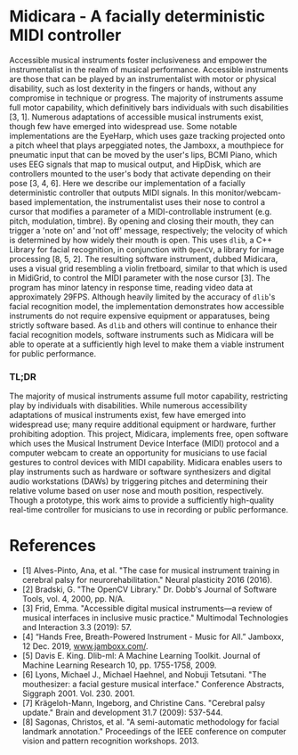 # Midicara - A facially deterministic MIDI controller

Accessible musical instruments foster inclusiveness and empower the instrumentalist in the realm of musical performance. Accessible instruments are those that can be played by an instrumentalist with motor or physical disability, such as lost dexterity in the fingers or hands, without any compromise in technique or progress. The majority of instruments assume full motor capability, which definitively bars individuals with such disabilities [3, 1]. Numerous adaptations of accessible musical instruments exist, though few have emerged into widespread use. Some notable implementations are the EyeHarp, which uses gaze tracking projected onto a pitch wheel that plays arpeggiated notes, the Jamboxx, a mouthpiece for pneumatic input that can be moved by the user's lips, BCMI Piano, which uses EEG signals that map to musical output, and HipDisk, which are controllers mounted to the user's body that activate depending on their pose [3, 4, 6]. Here we describe our implementation of a facially deterministic controller that outputs MIDI signals. In this monitor/webcam-based implementation, the instrumentalist uses their nose to control a cursor that modifies a parameter of a MIDI-controllable instrument (e.g. pitch, modulation, timbre). By opening and closing their mouth, they can trigger a 'note on' and 'not off' message, respectively; the velocity of which is determined by how widely their mouth is open. This uses `dlib`, a C++ Library for facial recognition, in conjunction with `OpenCV`, a library for image processing [8, 5, 2]. The resulting software instrument, dubbed Midicara, uses a visual grid resembling a violin fretboard, similar to that which is used in MidiGrid, to control the MIDI parameter with the nose cursor [3]. The program has minor latency in response time, reading video data at approximately 29FPS. Although heavily limited by the accuracy of `dlib`'s facial recognition model, the implementation demonstrates how accessible instruments do not require expensive equipment or apparatuses, being strictly software based. As `dlib` and others will continue to enhance their facial recognition models, software instruments such as Midicara will be able to operate at a sufficiently high level to make them a viable instrument for public performance.

### TL;DR

The majority of musical instruments assume full motor capability, restricting play by individuals with disabilities. While numerous accessibility adaptations of musical instruments exist, few have emerged into widespread use; many require additional equipment or hardware, further prohibiting adoption. This project, Midicara, implements free, open software which uses the Musical Instrument Device Interface (MIDI) protocol and a computer webcam to create an opportunity for musicians to use facial gestures to control devices with MIDI capability. Midicara enables users to play instruments such as hardware or software synthesizers and digital audio workstations (DAWs) by triggering pitches and determining their relative volume based on user nose and mouth position, respectively. Though a prototype, this work aims to provide a sufficiently high-quality real-time controller for musicians to use in recording or public performance.

# References
* [1] Alves-Pinto, Ana, et al. "The case for musical instrument training in cerebral palsy for neurorehabilitation." Neural plasticity 2016 (2016).
* [2] Bradski, G. "The OpenCV Library." Dr. Dobb's Journal of Software Tools, vol. 4, 2000, pp. N/A.
* [3] Frid, Emma. "Accessible digital musical instruments—a review of musical interfaces in inclusive music practice." Multimodal Technologies and Interaction 3.3 (2019): 57.
* [4] “Hands Free, Breath-Powered Instrument - Music for All.” Jamboxx, 12 Dec. 2019, www.jamboxx.com/. 
* [5] Davis E. King. Dlib-ml: A Machine Learning Toolkit. Journal of Machine Learning Research 10, pp. 1755-1758, 2009.
* [6] Lyons, Michael J., Michael Haehnel, and Nobuji Tetsutani. "The mouthesizer: a facial gesture musical interface." Conference Abstracts, Siggraph 2001. Vol. 230. 2001.
* [7] Krägeloh-Mann, Ingeborg, and Christine Cans. "Cerebral palsy update." Brain and development 31.7 (2009): 537-544.
* [8] Sagonas, Christos, et al. "A semi-automatic methodology for facial landmark annotation." Proceedings of the IEEE conference on computer vision and pattern recognition workshops. 2013.
